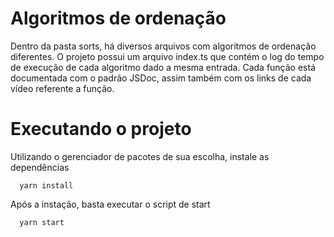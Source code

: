 # Algoritmos de ordenação
Dentro da pasta sorts, há diversos arquivos com algoritmos de ordenação diferentes.
O projeto possui um arquivo index.ts que contém o log do tempo de execução de cada algoritmo
dado a mesma entrada.
Cada função está documentada com o padrão JSDoc, assim também com os links
de cada vídeo referente a função.

# Executando o projeto
Utilizando o gerenciador de pacotes de sua escolha, instale as dependências
```
  yarn install
```
Após a instação, basta executar o script de start
```
  yarn start
```